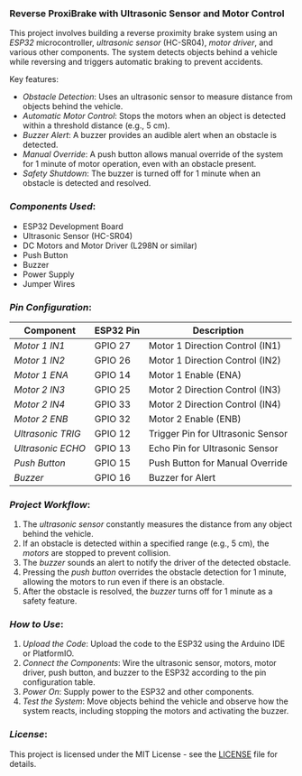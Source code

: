 ### Reverse ProxiBrake with Ultrasonic Sensor and Motor Control

This project involves building a reverse proximity brake system using an *ESP32* microcontroller, *ultrasonic sensor* (HC-SR04), *motor driver*, and various other components. The system detects objects behind a vehicle while reversing and triggers automatic braking to prevent accidents.

Key features:
- *Obstacle Detection*: Uses an ultrasonic sensor to measure distance from objects behind the vehicle.
- *Automatic Motor Control*: Stops the motors when an object is detected within a threshold distance (e.g., 5 cm).
- *Buzzer Alert*: A buzzer provides an audible alert when an obstacle is detected.
- *Manual Override*: A push button allows manual override of the system for 1 minute of motor operation, even with an obstacle present.
- *Safety Shutdown*: The buzzer is turned off for 1 minute when an obstacle is detected and resolved.

### *Components Used*:
- ESP32 Development Board
- Ultrasonic Sensor (HC-SR04)
- DC Motors and Motor Driver (L298N or similar)
- Push Button
- Buzzer
- Power Supply
- Jumper Wires

### *Pin Configuration*:
| Component           | ESP32 Pin        | Description                        |
|---------------------|------------------|------------------------------------|
| *Motor 1 IN1*     | GPIO 27          | Motor 1 Direction Control (IN1)    |
| *Motor 1 IN2*     | GPIO 26          | Motor 1 Direction Control (IN2)    |
| *Motor 1 ENA*     | GPIO 14          | Motor 1 Enable (ENA)              |
| *Motor 2 IN3*     | GPIO 25          | Motor 2 Direction Control (IN3)    |
| *Motor 2 IN4*     | GPIO 33          | Motor 2 Direction Control (IN4)    |
| *Motor 2 ENB*     | GPIO 32          | Motor 2 Enable (ENB)              |
| *Ultrasonic TRIG* | GPIO 12          | Trigger Pin for Ultrasonic Sensor |
| *Ultrasonic ECHO* | GPIO 13          | Echo Pin for Ultrasonic Sensor    |
| *Push Button*     | GPIO 15          | Push Button for Manual Override   |
| *Buzzer*          | GPIO 16          | Buzzer for Alert                  |

### *Project Workflow*:
1. The *ultrasonic sensor* constantly measures the distance from any object behind the vehicle.
2. If an obstacle is detected within a specified range (e.g., 5 cm), the *motors* are stopped to prevent collision.
3. The *buzzer* sounds an alert to notify the driver of the detected obstacle.
4. Pressing the *push button* overrides the obstacle detection for 1 minute, allowing the motors to run even if there is an obstacle.
5. After the obstacle is resolved, the *buzzer* turns off for 1 minute as a safety feature.

### *How to Use*:
1. *Upload the Code*: Upload the code to the ESP32 using the Arduino IDE or PlatformIO.
2. *Connect the Components*: Wire the ultrasonic sensor, motors, motor driver, push button, and buzzer to the ESP32 according to the pin configuration table.
3. *Power On*: Supply power to the ESP32 and other components.
4. *Test the System*: Move objects behind the vehicle and observe how the system reacts, including stopping the motors and activating the buzzer.

### *License*:
This project is licensed under the MIT License - see the [LICENSE](LICENSE) file for details.
